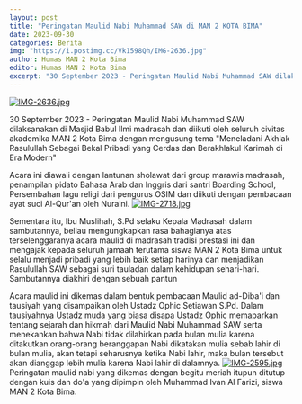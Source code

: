 ```yaml
---
layout: post
title: "Peringatan Maulid Nabi Muhammad SAW di MAN 2 KOTA BIMA"
date: 2023-09-30
categories: Berita
img: "https://i.postimg.cc/Vk1598Qh/IMG-2636.jpg"
author: Humas MAN 2 Kota Bima
editor: Humas MAN 2 Kota Bima
excerpt: "30 September 2023 - Peringatan Maulid Nabi Muhammad SAW dilaksanakan di Masjid Babul Ilmi madrasah dan diikuti oleh seluruh civitas akademika MAN 2 Kota Bima."
---
```

[![IMG-2636.jpg](https://i.postimg.cc/Vk1598Qh/IMG-2636.jpg)](https://postimg.cc/4mLJZj3v)

30 September 2023 - Peringatan Maulid Nabi Muhammad SAW dilaksanakan di Masjid Babul Ilmi madrasah dan diikuti oleh seluruh civitas akademika MAN 2 Kota Bima dengan mengusung tema "Meneladani Akhlak Rasulullah Sebagai Bekal Pribadi yang Cerdas dan Berakhlakul Karimah di Era Modern"

Acara ini diawali dengan lantunan sholawat dari group marawis madrasah, penampilan pidato Bahasa Arab dan Inggris dari santri Boarding School, Persembahan lagu religi dari pengurus OSIM dan diikuti dengan pembacaan ayat suci Al-Qur'an oleh Nuraini.
[![IMG-2718.jpg](https://i.postimg.cc/fyZ12BzM/IMG-2718.jpg)](https://postimg.cc/Kkq9473W)

Sementara itu, Ibu Muslihah, S.Pd selaku Kepala Madrasah dalam sambutannya, beliau mengungkapkan rasa bahagianya atas terselenggaranya acara maulid di madrasah tradisi prestasi ini dan mengajak kepada seluruh jamaah terutama siswa MAN 2 Kota Bima untuk selalu menjadi pribadi yang lebih baik setiap harinya dan menjadikan Rasulullah SAW sebagai suri tauladan dalam kehidupan sehari-hari. Sambutannya diakhiri dengan sebuah pantun 

Acara maulid ini dikemas dalam bentuk pembacaan Maulid ad-Diba'i dan tausiyah yang disampaikan oleh Ustadz Ophic Setiawan S.Pd. Dalam tausiyahnya Ustadz muda yang biasa disapa Ustadz Ophic memaparkan tentang sejarah dan hikmah dari Maulid Nabi Muhammad SAW serta menekankan bahwa Nabi tidak dilahirkan pada bulan mulia karena ditakutkan orang-orang beranggapan Nabi dikatakan mulia sebab lahir di bulan mulia, akan tetapi seharusnya ketika Nabi lahir,  maka bulan tersebut akan dianggap lebih mulia karena Nabi lahir di dalamnya.
[![IMG-2595.jpg](https://i.postimg.cc/kghcLBgz/IMG-2595.jpg)](https://postimg.cc/tsWWxRPN)
Peringatan maulid nabi yang dikemas dengan begitu meriah itupun ditutup dengan kuis dan do'a yang dipimpin oleh  Muhammad Ivan Al Farizi, siswa MAN 2 Kota Bima.
